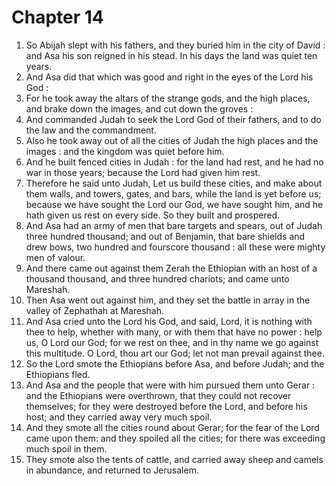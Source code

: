 # Chapter 14

1. So Abijah slept with his fathers, and they buried him in the city of David : and Asa his son reigned in his stead. In his days the land was quiet ten years.
2. And Asa did that which was good and right in the eyes of the Lord his God :
3. For he took away the altars of the strange gods, and the high places, and brake down the images, and cut down the groves :
4. And commanded Judah to seek the Lord God of their fathers, and to do the law and the commandment.
5. Also he took away out of all the cities of Judah the high places and the images : and the kingdom was quiet before him.
6. And he built fenced cities in Judah : for the land had rest, and he had no war in those years; because the Lord had given him rest.
7. Therefore he said unto Judah, Let us build these cities, and make about them walls, and towers, gates, and bars, while the land is yet before us; because we have sought the Lord our God, we have sought him, and he hath given us rest on every side. So they built and prospered.
8. And Asa had an army of men that bare targets and spears, out of Judah three hundred thousand; and out of Benjamin, that bare shields and drew bows, two hundred and fourscore thousand : all these were mighty men of valour.
9. And there came out against them Zerah the Ethiopian with an host of a thousand thousand, and three hundred chariots; and came unto Mareshah.
10. Then Asa went out against him, and they set the battle in array in the valley of Zephathah at Mareshah.
11. And Asa cried unto the Lord his God, and said, Lord, it is nothing with thee to help, whether with many, or with them that have no power : help us, O Lord our God; for we rest on thee, and in thy name we go against this multitude. O Lord, thou art our God; let not man prevail against thee.
12. So the Lord smote the Ethiopians before Asa, and before Judah; and the Ethiopians fled.
13. And Asa and the people that were with him pursued them unto Gerar : and the Ethiopians were overthrown, that they could not recover themselves; for they were destroyed before the Lord, and before his host; and they carried away very much spoil.
14. And they smote all the cities round about Gerar; for the fear of the Lord came upon them: and they spoiled all the cities; for there was exceeding much spoil in them.
15. They smote also the tents of cattle, and carried away sheep and camels in abundance, and returned to Jerusalem.

